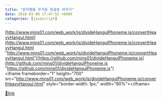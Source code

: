 ```yaml
---
title: "문자열을 무거운 한글로 바꾸기"
date: 2018-03-08 17:47:53 +0900
categories: [javascript]
---
```


[http://www.mins01.com/web_work/js/divideHangulPhoneme.js/convertHeavyHangul.html](http://www.mins01.com/web_work/js/divideHangulPhoneme.js/convertHeavyHangul.html "http://www.mins01.com/web_work/js/divideHangulPhoneme.js/convertHeavyHangul.html")[https://github.com/mins01/divideHangulPhoneme.js](http://github.com/mins01/divideHangulPhoneme.js "https://github.com/mins01/divideHangulPhoneme.js")  
  &#xD;
&lt;iframe frameborder="1" height="700" src="http://www.mins01.com/web_work/js/divideHangulPhoneme.js/convertHeavyHangul.html" style="border-width: 1px;" width="90%"&gt;&lt;/iframe&gt;  &#xD;



[🔗link](http://www.mins01.com/mh/tech/read/1143)